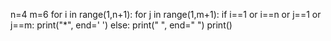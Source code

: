 n=4
m=6
for i in range(1,n+1):
    for j in range(1,m+1):
        if i==1 or i==n or j==1 or j==m:
            print("*", end=' ')
        else:
            print(" ", end=" ")
    print()
    
